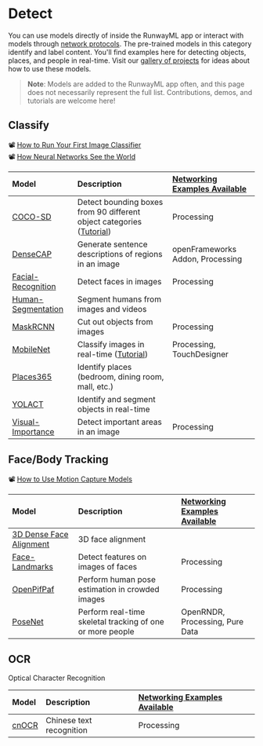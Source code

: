 # Detect

You can use models directly of inside the RunwayML app or interact with models through [network protocols](https://learn.runwayml.com/#/how-to/network). The pre-trained models in this category identify and label content. You'll find examples here for detecting objects, places, and people in real-time.  Visit our [gallery of projects](https://runwayml.com/madewith/) for ideas about how to use these models.

 
> **Note**: Models are added to the RunwayML app often, and this page does not necessarily represent the full list. Contributions, demos, and tutorials are welcome here!

## Classify
📽 [How to Run Your First Image Classifier](https://www.youtube.com/watch?v=yoJWVSL1ST4)<br>
📽 [How Neural Networks See the World](https://www.youtube.com/watch?v=MElaCVugavw)

| Model | Description | [Networking Examples Available](https://learn.runwayml.com/#/networking/examples) |
| :--- | :---| :--- |
| [COCO-SD](https://open-app.runwayml.com/?model=runway/coco-ssd) | Detect bounding boxes from 90 different object categories ([Tutorial](tutorials/tutorial_cocossd.md)) | Processing |
| [DenseCAP](https://open-app.runwayml.com/?model=genekogan/densecap) | Generate sentence descriptions of regions in an image | openFrameworks Addon, Processing |
| [Facial-Recognition](https://open-app.runwayml.com/?model=runway/face-recognition) | Detect faces in images | Processing |
| [Human-Segmentation](https://open-app.runwayml.com/?model=runway/Human-Segmentation) | Segment humans from images and videos | |
| [MaskRCNN](https://open-app.runwayml.com/?model=runway/MaskRCNN) | Cut out objects from images | Processing |
| [MobileNet](https://open-app.runwayml.com/?model=runway/mobilenet) | Classify images in real-time ([Tutorial](tutorials/tutorial_mobilenet.md)) | Processing, TouchDesigner  | 
| [Places365](https://open-app.runwayml.com/?model=matthewbay/places365) | Identify places (bedroom, dining room, mall, etc.)|  |
| [YOLACT](https://open-app.runwayml.com/?model=zaid/yolact) | Identify and segment objects in real-time | |
| [Visual-Importance](https://open-app.runwayml.com/?model=runway/visual-importance) | Detect important areas in an image | Processing |




## Face/Body Tracking
📽 [How to Use Motion Capture Models](https://www.youtube.com/watch?v=3q-HUG3C6IE)

| Model | Description | [Networking Examples Available](https://learn.runwayml.com/#/networking/examples) |
| :--- | :---| :--- |
| [3D Dense Face Alignment](https://open-app.runwayml.com/?model=matthewbay/3ddfa) | 3D face alignment |  |
| [Face-Landmarks](https://open-app.runwayml.com/?model=runway/face-landmarks) | Detect features on images of faces | Processing |
| [OpenPifPaf](https://open-app.runwayml.com/?model=alexandre01/openpifpaf-pose) | Perform human pose estimation in crowded images | Processing |
| [PoseNet](https://open-app.runwayml.com/?model=runway/posenet) | Perform real-time skeletal tracking of one or more people | OpenRNDR, Processing, Pure Data |


## OCR
Optical Character Recognition

| Model | Description | [Networking Examples Available](https://learn.runwayml.com/#/networking/examples) |
| :--- | :---| :--- |
| [cnOCR](https://open-app.runwayml.com/?model=danielsinclair/cnocr) | Chinese text recognition | Processing |
